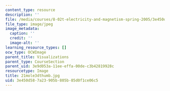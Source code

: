 ```yaml
---
content_type: resource
description: ''
file: /media/courses/8-02t-electricity-and-magnetism-spring-2005/3e450d587a23905b805b85d0f1ce06c5_21mole3dthumb.jpg
file_type: image/jpeg
image_metadata:
  caption: ''
  credit: ''
  image-alt: ''
learning_resource_types: []
ocw_type: OCWImage
parent_title: Visualizations
parent_type: CourseSection
parent_uid: 3e9d053a-11ee-effa-00de-c3b42819928c
resourcetype: Image
title: 21mole3dthumb.jpg
uid: 3e450d58-7a23-905b-805b-85d0f1ce06c5
---
```

